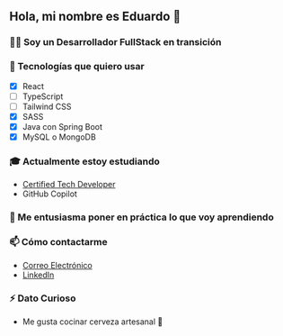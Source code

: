 ## Hola, mi nombre es Eduardo 👋

### 👨‍💻 Soy un Desarrollador FullStack en transición

### 🚀 Tecnologías que quiero usar
- [x] React
- [ ] TypeScript
- [ ] Tailwind CSS
- [x] SASS
- [x] Java con Spring Boot
- [x] MySQL o MongoDB

### 🎓 Actualmente estoy estudiando
- [Certified Tech Developer](https://www.digitalhouse.com/productos/programacion/certified-tech-developer)
- GitHub Copilot

### 💼 Me entusiasma poner en práctica lo que voy aprendiendo

### 📫 Cómo contactarme
- [Correo Electrónico](mailto:elduz.g@gmail.com)
- [LinkedIn](https://www.linkedin.com/in/egonzalezy)

### ⚡ Dato Curioso
- Me gusta cocinar cerveza artesanal 🍻
<!--
**edugonzalezDev/edugonzalezDev** is a ✨ _special_ ✨ repository because its `README.md` (this file) appears on your GitHub profile.

Here are some ideas to get you started:

- 🔭 I’m currently working on ...
- 🌱 I’m currently learning ...
- 👯 I’m looking to collaborate on ...
- 🤔 I’m looking for help with ...
- 💬 Ask me about ...
- 📫 How to reach me: ...
- 😄 Pronouns: ...
- ⚡ Fun fact: ...
-->
